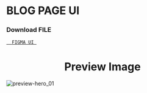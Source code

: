 # BLOG PAGE UI
### Download FILE
<a align ="center" href="https://github.com/Daksh-jha/techsquad-community-website/blob/Blog-page_UI/UI/Blog%20Page.fig"> `   FIGMA UI  `</a>
<h1 align="center">Preview Image</h1>

![preview-hero_01](https://github.com/Daksh-jha/techsquad-community-website/blob/Blog-page_UI/UI/Blog%20Page.png)
